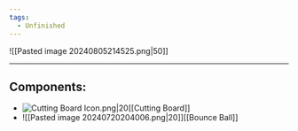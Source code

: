 ```yaml
---
tags:
  - Unfinished
---
```

![[Pasted image 20240805214525.png|50]]

---
## Components:
- ![Cutting Board Icon.png|20](https://holocure.wiki.gg/images/f/f1/Cutting_Board_Icon.png)[[Cutting Board]]
- ![[Pasted image 20240720204006.png|20]][[Bounce Ball]]
